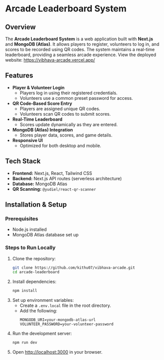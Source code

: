 # Arcade Leaderboard System

## Overview
The **Arcade Leaderboard System** is a web application built with **Next.js** and **MongoDB (Atlas)**. It allows players to register, volunteers to log in, and scores to be recorded using QR codes. The system maintains a real-time leaderboard, providing a seamless arcade experience. View the deployed website: https://vibhava-arcade.vercel.app/

## Features
- **Player & Volunteer Login**
  - Players log in using their registered credentials.
  - Volunteers use a common preset password for access.
- **QR Code-Based Score Entry**
  - Players are assigned unique QR codes.
  - Volunteers scan QR codes to submit scores.
- **Real-Time Leaderboard**
  - Scores update dynamically as they are entered.
- **MongoDB (Atlas) Integration**
  - Stores player data, scores, and game details.
- **Responsive UI**
  - Optimized for both desktop and mobile.

## Tech Stack
- **Frontend:** Next.js, React, Tailwind CSS
- **Backend:** Next.js API routes (serverless architecture)
- **Database:** MongoDB Atlas
- **QR Scanning:** `@yudiel/react-qr-scanner`

## Installation & Setup
### Prerequisites
- Node.js installed
- MongoDB Atlas database set up

### Steps to Run Locally
1. Clone the repository:
   ```bash
   git clone https://github.com/kithu07/vibhava-arcade.git
   cd arcade-leaderboard
   ```
2. Install dependencies:
   ```bash
   npm install
   ```
3. Set up environment variables:
   - Create a `.env.local` file in the root directory.
   - Add the following:
     ```env
     MONGODB_URI=your-mongodb-atlas-url
     VOLUNTEER_PASSWORD=your-volunteer-password
     ```
4. Run the development server:
   ```bash
   npm run dev
   ```
5. Open [http://localhost:3000](http://localhost:3000) in your browser.


